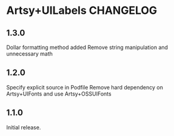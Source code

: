 # Artsy+UILabels CHANGELOG

## 1.3.0
Dollar formatting method added
Remove string manipulation and unnecessary math

## 1.2.0
Specify explicit source in Podfile
Remove hard dependency on Artsy+UIFonts and use Artsy+OSSUIFonts

## 1.1.0

Initial release.

